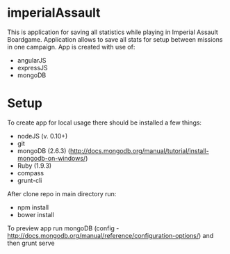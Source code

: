 # imperialAssault
This is application for saving all statistics while playing in Imperial Assault Boardgame. Application allows to save all stats for setup between missions in one campaign.
App is created with use of:
- angularJS
- expressJS
- mongoDB

# Setup
To create app for local usage there should be installed a few things:
- nodeJS (v. 0.10+)
- git
- mongoDB (2.6.3) (http://docs.mongodb.org/manual/tutorial/install-mongodb-on-windows/)
- Ruby (1.9.3)
- compass
- grunt-cli

After clone repo in main directory run: 
- npm install
- bower install

To preview app run mongoDB (config - http://docs.mongodb.org/manual/reference/configuration-options/) and then grunt serve

